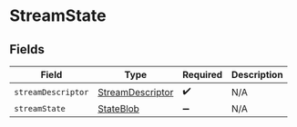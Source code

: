 # StreamState


## Fields

| Field                                                       | Type                                                        | Required                                                    | Description                                                 |
| ----------------------------------------------------------- | ----------------------------------------------------------- | ----------------------------------------------------------- | ----------------------------------------------------------- |
| `streamDescriptor`                                          | [StreamDescriptor](../../models/shared/StreamDescriptor.md) | :heavy_check_mark:                                          | N/A                                                         |
| `streamState`                                               | [StateBlob](../../models/shared/StateBlob.md)               | :heavy_minus_sign:                                          | N/A                                                         |